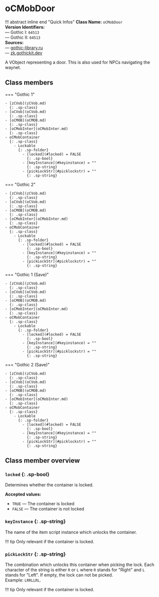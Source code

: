 # oCMobDoor

!!! abstract inline end "Quick Infos"
    **Class Name:** `oCMobDoor`<br/>
    **Version Identifiers:**<br />
    — Gothic I: `64513`<br/>
    — Gothic II: `64513`<br/>
    **Sources:**<br/>
    — [gothic-library.ru](http://www.gothic-library.ru/publ/ocmobdoor/1-1-0-510)<br/>
    — [zk.gothickit.dev](https://zk.gothickit.dev/engine/objects/oCMobDoor/)

A VObject representing a door. This is also used for NPCs navigating the waynet.

## Class members

=== "Gothic 1"

    - [zCVob](zCVob.md)
      {: .sp-class}
    - [oCVob](oCVob.md)
      {: .sp-class}
    - [oCMOB](oCMOB.md)
      {: .sp-class}
    - [oCMobInter](oCMobInter.md)
      {: .sp-class}
    - oCMobContainer
      {: .sp-class}
        - Lockable
          {: .sp-folder}
            - [locked](#locked) = FALSE
              {: .sp-bool}
            - [keyInstance](#keyinstance) = ""
              {: .sp-string}
            - [pickLockStr](#picklockstr) = ""
              {: .sp-string}

=== "Gothic 2"

    - [zCVob](zCVob.md)
      {: .sp-class}
    - [oCVob](oCVob.md)
      {: .sp-class}
    - [oCMOB](oCMOB.md)
      {: .sp-class}
    - [oCMobInter](oCMobInter.md)
      {: .sp-class}
    - oCMobContainer
      {: .sp-class}
        - Lockable
          {: .sp-folder}
            - [locked](#locked) = FALSE
              {: .sp-bool}
            - [keyInstance](#keyinstance) = ""
              {: .sp-string}
            - [pickLockStr](#picklockstr) = ""
              {: .sp-string}

=== "Gothic 1 (Save)"

    - [zCVob](zCVob.md)
      {: .sp-class}
    - [oCVob](oCVob.md)
      {: .sp-class}
    - [oCMOB](oCMOB.md)
      {: .sp-class}
    - [oCMobInter](oCMobInter.md)
      {: .sp-class}
    - oCMobContainer
      {: .sp-class}
        - Lockable
          {: .sp-folder}
            - [locked](#locked) = FALSE
              {: .sp-bool}
            - [keyInstance](#keyinstance) = ""
              {: .sp-string}
            - [pickLockStr](#picklockstr) = ""
              {: .sp-string}

=== "Gothic 2 (Save)"

    - [zCVob](zCVob.md)
      {: .sp-class}
    - [oCVob](oCVob.md)
      {: .sp-class}
    - [oCMOB](oCMOB.md)
      {: .sp-class}
    - [oCMobInter](oCMobInter.md)
      {: .sp-class}
    - oCMobContainer
      {: .sp-class}
        - Lockable
          {: .sp-folder}
            - [locked](#locked) = FALSE
              {: .sp-bool}
            - [keyInstance](#keyinstance) = ""
              {: .sp-string}
            - [pickLockStr](#picklockstr) = ""
              {: .sp-string}

## Class member overview

### `locked` {: .sp-bool}

Determines whether the container is locked.

**Accepted values:**

* `TRUE` — The container is locked
* `FALSE` — The container is not locked

### `keyInstance` {: .sp-string}

The name of the item script instance which unlocks the container.

!!! tip
    Only relevant if the container is locked.

### `pickLockStr` {: .sp-string}

The combination which unlocks this container when picking the lock. Each character of the string is either `R` or
`L` where `R` stands for "Right" and `L` stands for "Left". If empty, the lock can not be picked.
<br />Example: `LRRLLRL`.

!!! tip
    Only relevant if the container is locked.
